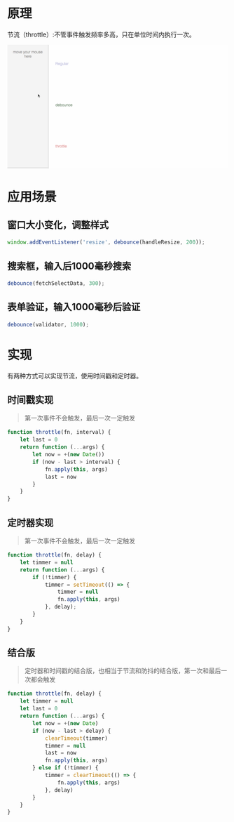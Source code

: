 <!--
 * @Descripttion: 
 * @version: 1.0.0
 * @Author: jimmiezhou
 * @Date: 2019-12-13 22:11:15
 * @LastEditors: jimmiezhou
 * @LastEditTime: 2019-12-14 11:53:34
 -->
# 原理

节流（throttle）:不管事件触发频率多高，只在单位时间内执行一次。

![节流防抖.gif](./imgs/节流防抖.gif)

# 应用场景

## 窗口大小变化，调整样式

```javascript
window.addEventListener('resize', debounce(handleResize, 200));
```

## 搜索框，输入后1000毫秒搜索

```javascript
debounce(fetchSelectData, 300);
```

## 表单验证，输入1000毫秒后验证

```javascript
debounce(validator, 1000);
```

# 实现

有两种方式可以实现节流，使用时间戳和定时器。

## 时间戳实现

> 第一次事件不会触发，最后一次一定触发

```javascript
function throttle(fn, interval) {
    let last = 0
    return function (...args) {
        let now = +(new Date())
        if (now - last > interval) {
            fn.apply(this, args)
            last = now
        }
    }
}
```

## 定时器实现

>第一次事件不会触发，最后一次一定触发

```javascript
function throttle(fn, delay) {
    let timmer = null
    return function (...args) {
        if (!timmer) {
            timmer = setTimeout(() => {
                timmer = null
                fn.apply(this, args)
            }, delay);
        }
    }
}
```

## 结合版

>定时器和时间戳的结合版，也相当于节流和防抖的结合版，第一次和最后一次都会触发

```javascript
function throttle(fn, delay) {
    let timmer = null
    let last = 0
    return function (...args) {
        let now = +(new Date)
        if (now - last > delay) {
            clearTimeout(timmer)
            timmer = null
            last = now
            fn.apply(this, args)
        } else if (!timmer) { 
            timmer = clearTimeout(() => {
                fn.apply(this, args)
            }, delay)
        }
    }
}
```